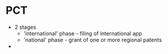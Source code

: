 # PCT
* 2 stages
	* 'international' phase - filing of international app
	* 'national' phase - grant of one or more regional patents
* 